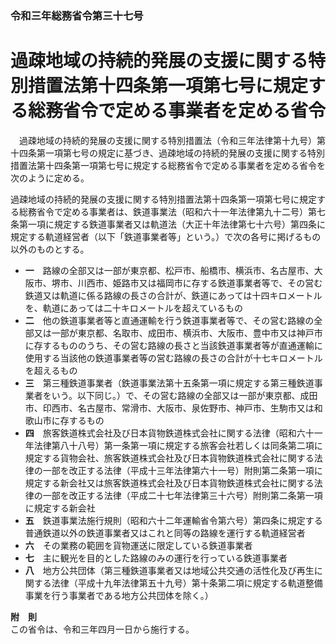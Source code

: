 ### 令和三年総務省令第三十七号  
# 過疎地域の持続的発展の支援に関する特別措置法第十四条第一項第七号に規定する総務省令で定める事業者を定める省令  
　過疎地域の持続的発展の支援に関する特別措置法（令和三年法律第十九号）第十四条第一項第七号の規定に基づき、過疎地域の持続的発展の支援に関する特別措置法第十四条第一項第七号に規定する総務省令で定める事業者を定める省令を次のように定める。  
  
過疎地域の持続的発展の支援に関する特別措置法第十四条第一項第七号に規定する総務省令で定める事業者は、鉄道事業法（昭和六十一年法律第九十二号）第七条第一項に規定する鉄道事業者又は軌道法（大正十年法律第七十六号）第四条に規定する軌道経営者（以下「鉄道事業者等」という。）で次の各号に掲げるもの以外のものとする。  
* **一**　路線の全部又は一部が東京都、松戸市、船橋市、横浜市、名古屋市、大阪市、堺市、川西市、姫路市又は福岡市に存する鉄道事業者等で、その営む鉄道又は軌道に係る路線の長さの合計が、鉄道にあっては十四キロメートルを、軌道にあっては二十キロメートルを超えているもの  
* **二**　他の鉄道事業者等と直通運輸を行う鉄道事業者等で、その営む路線の全部又は一部が東京都、名取市、成田市、横浜市、大阪市、豊中市又は神戸市に存するもののうち、その営む路線の長さと当該鉄道事業者等が直通運輸に使用する当該他の鉄道事業者等の営む路線の長さの合計が十七キロメートルを超えるもの  
* **三**　第三種鉄道事業者（鉄道事業法第十五条第一項に規定する第三種鉄道事業者をいう。以下同じ。）で、その営む路線の全部又は一部が東京都、成田市、印西市、名古屋市、常滑市、大阪市、泉佐野市、神戸市、生駒市又は和歌山市に存するもの  
* **四**　旅客鉄道株式会社及び日本貨物鉄道株式会社に関する法律（昭和六十一年法律第八十八号）第一条第一項に規定する旅客会社若しくは同条第二項に規定する貨物会社、旅客鉄道株式会社及び日本貨物鉄道株式会社に関する法律の一部を改正する法律（平成十三年法律第六十一号）附則第二条第一項に規定する新会社又は旅客鉄道株式会社及び日本貨物鉄道株式会社に関する法律の一部を改正する法律（平成二十七年法律第三十六号）附則第二条第一項に規定する新会社  
* **五**　鉄道事業法施行規則（昭和六十二年運輸省令第六号）第四条に規定する普通鉄道以外の鉄道事業者又はこれと同等の路線を運行する軌道経営者  
* **六**　その業務の範囲を貨物運送に限定している鉄道事業者  
* **七**　主に観光を目的とした路線のみの運行を行っている鉄道事業者  
* **八**　地方公共団体（第三種鉄道事業者又は地域公共交通の活性化及び再生に関する法律（平成十九年法律第五十九号）第十条第二項に規定する軌道整備事業を行う事業者である地方公共団体を除く。）  
  
**附　則**  
この省令は、令和三年四月一日から施行する。  
  
